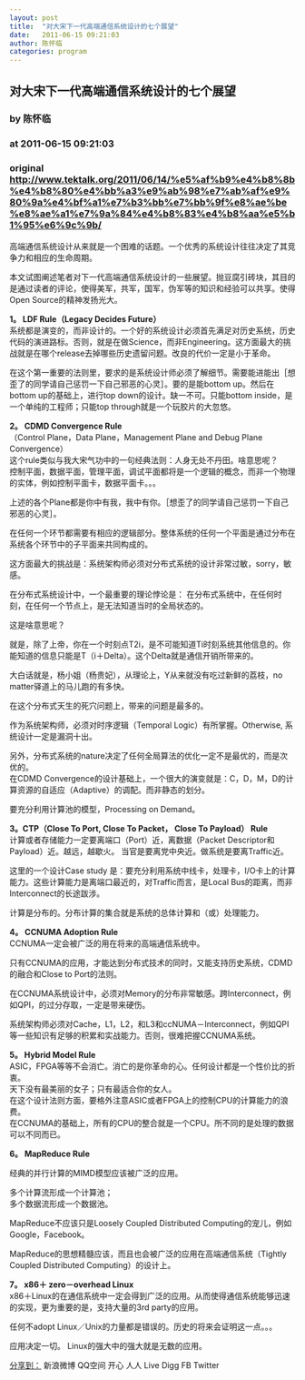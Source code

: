 ```yaml
---
layout: post
title:  "对大宋下一代高端通信系统设计的七个展望"
date:   2011-06-15 09:21:03
author: 陈怀临
categories: program
---
```


## 对大宋下一代高端通信系统设计的七个展望
### by 陈怀临
### at 2011-06-15 09:21:03
### original <http://www.tektalk.org/2011/06/14/%e5%af%b9%e4%b8%8b%e4%b8%80%e4%bb%a3%e9%ab%98%e7%ab%af%e9%80%9a%e4%bf%a1%e7%b3%bb%e7%bb%9f%e8%ae%be%e8%ae%a1%e7%9a%84%e4%b8%83%e4%b8%aa%e5%b1%95%e6%9c%9b/>

<p>高端通信系统设计从来就是一个困难的话题。一个优秀的系统设计往往决定了其竞争力和相应的生命周期。</p>
<p>本文试图阐述笔者对下一代高端通信系统设计的一些展望。抛豆腐引砖块，其目的是通过读者的评论，使得美军，共军，国军，伪军等的知识和经验可以共享。使得Open Source的精神发扬光大。</p>
<p><strong>1。 LDF Rule（Legacy Decides Future）</strong><br>
系统都是演变的，而非设计的。一个好的系统设计必须首先满足对历史系统，历史代码的演进路标。否则，就是在做Science，而非Engineering。这方面最大的挑战就是在哪个release去掉哪些历史遗留问题。改良的代价一定是小于革命。</p>
<p>在这个第一重要的法则里，要求的是系统设计师必须了解细节。需要能进能出［想歪了的同学请自己惩罚一下自己邪恶的心灵］。要的是能bottom up。然后在bottom up的基础上，进行top down的设计。缺一不可。只能bottom inside，是一个单纯的工程师；只能top through就是一个玩胶片的大忽悠。</p>
<p><strong>2。 CDMD Convergence Rule</strong><br>
（Control Plane，Data Plane，Management Plane and Debug Plane Convergence）<br>
这个rule类似与我大宋气功中的一句经典法则：人身无处不丹田。啥意思呢？<br>
控制平面，数据平面，管理平面，调试平面都将是一个逻辑的概念，而非一个物理的实体，例如控制平面卡，数据平面卡。。。</p>
<p>上述的各个Plane都是你中有我，我中有你。［想歪了的同学请自己惩罚一下自己邪恶的心灵］。</p>
<p>在任何一个环节都需要有相应的逻辑部分。整体系统的任何一个平面是通过分布在系统各个环节中的子平面来共同构成的。</p>
<p>这方面最大的挑战是：系统架构师必须对分布式系统的设计非常过敏，sorry，敏感。</p>
<p>在分布式系统设计中，一个最重要的理论悖论是： 在分布式系统中，在任何时刻，在任何一个节点上，是无法知道当时的全局状态的。</p>
<p>这是啥意思呢？</p>
<p>就是，除了上帝，你在一个时刻点T2i，是不可能知道Ti时刻系统其他信息的。你能知道的信息只能是T（i＋Delta）。这个Delta就是通信开销所带来的。</p>
<p>大白话就是，杨小姐（杨贵妃），从理论上，Y从来就没有吃过新鲜的荔枝，no matter驿道上的马儿跑的有多快。</p>
<p>在这个分布式天生的死穴问题上，带来的问题是最多的。</p>
<p>作为系统架构师，必须对时序逻辑（Temporal Logic）有所掌握。Otherwise, 系统设计一定是漏洞十出。</p>
<p>另外，分布式系统的nature决定了任何全局算法的优化一定不是最优的，而是次优的。<br>
在CDMD Convergence的设计基础上，一个很大的演变就是：C，D，M，D的计算资源的自适应（Adaptive）的调配。而非静态的划分。</p>
<p>要充分利用计算池的模型，Processing on Demand。</p>
<p><strong>3。CTP（Close To Port, Close To Packet， Close To Payload） Rule</strong><br>
计算或者存储能力一定要离端口（Port）近，离数据（Packet Descriptor和Payload）近。越远，越歇火。 当官是要离党中央近。做系统是要离Traffic近。</p>
<p>这里的一个设计Case study 是：要充分利用系统中线卡，处理卡，I/O卡上的计算能力。这些计算能力是离端口最近的，对Traffic而言，是Local Bus的距离，而非Interconnect的长途跋涉。</p>
<p>计算是分布的。分布计算的集合就是系统的总体计算和（或）处理能力。</p>
<p><strong>4。 CCNUMA Adoption Rule</strong><br>
CCNUMA一定会被广泛的用在将来的高端通信系统中。</p>
<p>只有CCNUMA的应用，才能达到分布式技术的同时，又能支持历史系统，CDMD的融合和Close to Port的法则。</p>
<p>在CCNUMA系统设计中，必须对Memory的分布非常敏感。跨Interconnect，例如QPI，的过分存取，一定是带来硬伤。</p>
<p>系统架构师必须对Cache，L1，L2，和L3和ccNUMA－Interconnect，例如QPI等一些知识有足够的积累和实战能力。否则，很难把握CCNUMA系统。</p>
<p><strong>5。 Hybrid Model Rule</strong><br>
ASIC，FPGA等等不会消亡。消亡的是你革命的心。任何设计都是一个性价比的折衷。<br>
天下没有最美丽的女子；只有最适合你的女人。<br>
在这个设计法则方面，要格外注意ASIC或者FPGA上的控制CPU的计算能力的浪费。<br>
在CCNUMA的基础上，所有的CPU的整合就是一个CPU。所不同的是处理的数据可以不同而已。</p>
<p><strong>6。 MapReduce Rule</strong></p>
<p>经典的并行计算的MIMD模型应该被广泛的应用。</p>
<p>多个计算流形成一个计算池；<br>
多个数据流形成一个数据池。</p>
<p>MapReduce不应该只是Loosely Coupled Distributed Computing的宠儿，例如Google，Facebook。</p>
<p>MapReduce的思想精髓应该，而且也会被广泛的应用在高端通信系统（Tightly Coupled Distributed Computing）的设计上。</p>
<p><strong>7。 x86＋ zero－overhead Linux </strong><br>
x86＋Linux的在通信系统中一定会得到广泛的应用。从而使得通信系统能够迅速的实现，更为重要的是，支持大量的3rd party的应用。</p>
<p>任何不adopt Linux／Unix的力量都是错误的。历史的将来会证明这一点。。。</p>
<p>应用决定一切。 Linux的强大中的强大就是无数的应用。</p>

<div>
	<a href="http://www.jiathis.com/share/">分享到：</a>
	<a title="分享到新浪微博">新浪微博</a>
	<a title="分享到QQ空间">QQ空间</a>
	<a title="分享到开心网">开心</a>
	<a title="分享到人人网">人人</a>
	<a title="分享到微软Live">Live</a>
	<a title="分享到Digg">Digg</a>
	<a title="分享到Facebook">FB</a>
	<a title="分享到Twitter">Twitter</a>


</div>

<br><img src="http://www1.feedsky.com/t1/523842523/tektalk/feedsky/s.gif?r=http://www.tektalk.org/2011/06/14/%e5%af%b9%e4%b8%8b%e4%b8%80%e4%bb%a3%e9%ab%98%e7%ab%af%e9%80%9a%e4%bf%a1%e7%b3%bb%e7%bb%9f%e8%ae%be%e8%ae%a1%e7%9a%84%e4%b8%83%e4%b8%aa%e5%b1%95%e6%9c%9b/" border="0" height="0" width="0">